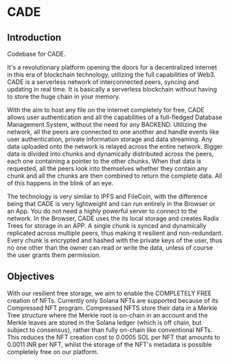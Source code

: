 # CADE
## Introduction
Codebase for CADE. 

It's a revolutionary platform opening the doors for a decentralized internet in this era of blockchain technology, utilizing the full capabilities of Web3. CADE is a serverless network of interconnected peers, syncing and updating in real time. It is basically a serverless blockchain without having to store the huge chain in your memory.

With the aim to host any file on the internet completely for free, CADE allows user authentication and all the capabilities of a full-fledged Database Management System, without the need for any BACKEND. Utilizing the network, all the peers are connected to one another and handle events like user authentication, private information storage and data streaming. Any data uploaded onto the network is relayed across the entire network. Bigger data is divided into chunks and dynamically distributed across the peers, each one containing a pointer to the other chunks. When that data is requested, all the peers look into themselves whether they contain any chunk and all the chunks are then combined to return the complete data. All of this happens in the blink of an eye.

The technology is very similar to IPFS and FileCoin, with the difference being that CADE is very lightweight and can run entirely in the Browser or an App. You do not need a highly powerful server to connect to the network. In the Browser, CADE uses the its local storage and creates Radix Trees for storage in an APP. A single chunk is synced and dynamically replicated across multiple peers, thus making it resilient and non-redundant. Every chunk is encrypted and hashed with the private keys of the user, thus no one other than the owner can read or write the data, unless of course the user grants them permission.

## Objectives
With our resilient free storage, we aim to enable the COMPLETELY FREE creation of NFTs. Currently only Solana NFTs are supported because of its Compressed NFT program. Compressed NFTS store their data in a Merkle Tree structure where the Merkle root is on-chain in an account and the Merkle leaves are stored in the Solana ledger (which is off chain, but subject to consensus), rather than fully on-chain like conventional NFTs. This reduces the NFT creation cost to 0.0005 SOL per NFT that amounts to 0.0011 INR per NFT, whilst the storage of the NFT's metadata is possible completely free on our platform. 